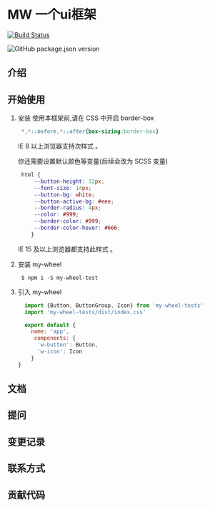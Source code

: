 #  MW 一个ui框架

[![Build Status](https://travis-ci.org/o0Chivas0o/my-wheel.svg?branch=master)](https://travis-ci.org/o0Chivas0o/my-wheel)

![GitHub package.json version](https://img.shields.io/github/package-json/v/o0Chivas0o/my-wheel.svg)

## 介绍

## 开始使用

1. 安装
   使用本框架前,请在 CSS 中开启 border-box

   ```css
    *,*::before,*::after{box-sizing:border-box}
   ```
   IE 8 以上浏览器支持次样式 。

   你还需要设置默认颜色等变量(后续会改为 SCSS 变量)
   ```css
    html {
        --button-height: 32px;
        --font-size: 14px;
        --button-bg: white;
        --button-active-bg: #eee;
        --border-radius: 4px;
        --color: #999;
        --border-color: #999;
        --border-color-hover: #666;
       }
   ```
   IE 15 及以上浏览器都支持此样式 。
2. 安装 my-wheel
   ```
    $ npm i -S my-wheel-test
   ```
3. 引入 my-wheel
   ```javascript
     import {Button, ButtonGroup, Icon} from 'my-wheel-tests'
     import 'my-wheel-tests/dist/index.css'

     export default {
       name: 'app',
        components: {
         'w-button': Button,
         'w-icon': Icon
       }
   }
   ```
   
## 文档

## 提问

## 变更记录

## 联系方式

## 贡献代码

